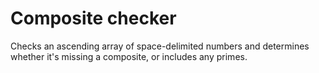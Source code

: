 # Composite checker

Checks an ascending array of space-delimited numbers and determines whether it's missing a composite, or includes any primes.